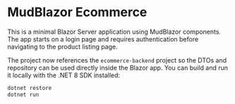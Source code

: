 # MudBlazor Ecommerce

This is a minimal Blazor Server application using MudBlazor components. The app starts on a login page and requires authentication before navigating to the product listing page.

The project now references the `ecommerce-backend` project so the DTOs and repository can be used directly inside the Blazor app. You can build and run it locally with the .NET 8 SDK installed:

```bash
dotnet restore
dotnet run
```
